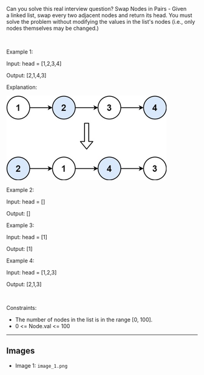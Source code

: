 Can you solve this real interview question? Swap Nodes in Pairs - Given a linked list, swap every two adjacent nodes and return its head. You must solve the problem without modifying the values in the list's nodes (i.e., only nodes themselves may be changed.)

 

Example 1:

Input: head = [1,2,3,4]

Output: [2,1,4,3]

Explanation:

![Example 1](./image_1.png)

Example 2:

Input: head = []

Output: []

Example 3:

Input: head = [1]

Output: [1]

Example 4:

Input: head = [1,2,3]

Output: [2,1,3]

 

Constraints:

 * The number of nodes in the list is in the range [0, 100].
 * 0 <= Node.val <= 100

---

## Images

- Image 1: `image_1.png`
